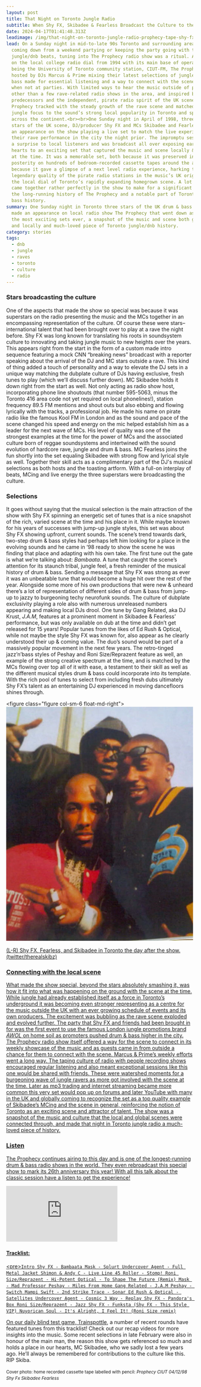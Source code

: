 ```yaml
---
layout: post
title: That Night on Toronto Jungle Radio
subtitle: When Shy FX, Skibadee & Fearless Broadcast the Culture to the City and Beyond
date: 2024-04-17T01:41:48.313Z
leadimage: /img/that-night-on-toronto-jungle-radio-prophecy-tape-shy-fx-skibadee-fearless-1998-dnb-continuumizm-45-site.jpg
lead: On a Sunday night in mid-to-late 90s Toronto and surrounding areas whether
  coming down from a weekend partying or keeping the party going with the latest
  jungle/dnb beats, tuning into The Prophecy radio show was a ritual. A presence
  on the local college radio dial from 1994 with its main base of operations
  being the University of Toronto community station, CIUT-FM, The Prophecy
  hosted by DJs Marcus & Prime mixing their latest selections of jungle/drum &
  bass made for essential listening and a way to connect with the scene & music
  when not at parties. With limited ways to hear the music outside of parties
  other than a few rave-related radio shows in the area, and inspired by those
  predecessors and the independent, pirate radio spirit of the UK scene, The
  Prophecy tracked with the steady growth of the rave scene and matched its
  jungle focus to the sound’s strong local popularity in Toronto and spread
  across the continent.<br><br>One Sunday night in April of 1998, three DJ & MC
  stars of the UK scene, DJ/producer Shy FX and MCs Skibadee and Fearless made
  an appearance on the show playing a live set to match the live experience of
  their rave performance in the city the night prior. The impromptu session was
  a surprise to local listeners and was broadcast all over exposing ears and
  hearts to an exciting set that captured the music and scene locally & globally
  at the time. It was a memorable set, both because it was preserved in
  posterity on hundreds of bedroom-recorded cassette tapes around the area, and
  because it gave a glimpse of a next level radio experience, harking to the
  legendary quality of the pirate radio stations in the music’s UK origins, to
  the local dial of Toronto’s rapidly expanding homegrown scene. A lot of things
  came together rather perfectly in the show to make for a significant moment in
  the long-running history of The Prophecy and a notable part of Toronto drum &
  bass history.
summary: One Sunday night in Toronto three stars of the UK drum & bass scene
  made an appearance on local radio show The Prophecy that went down as one of
  the most exciting sets ever, a snapshot of the music and scene both globally
  and locally and much-loved piece of Toronto jungle/dnb history.
category: stories
tags:
  - dnb
  - jungle
  - raves
  - toronto
  - culture
  - radio
---
```

### Stars broadcasting the culture

One of the aspects that made the show so special was because it was superstars on the radio presenting the music and the MCs together in an encompassing representation of the culture. Of course these were stars– international talent that had been brought over to play at a rave the night before. Shy FX was long known for translating his roots in soundsystem culture to innovating and taking jungle music to new heights over the years. This appears right from the start in the form of a custom made intro sequence featuring a mock CNN “breaking news” broadcast with a reporter speaking about the arrival of the DJ and MC stars outside a rave. This kind of thing added a touch of personality and a way to elevate the DJ sets in a unique way matching the dubplate culture of DJs having exclusive, fresh tunes to play (which we’ll discuss further down). MC Skibadee holds it down right from the start as well. Not only acting as radio show host, incorporating phone line shoutouts (that number 595-5063, minus the Toronto 416 area code not yet required on local phonelines!), station frequency 89.5 FM mentions and shout outs but also ebbing and flowing lyrically with the tracks, a professional job. He made his name on pirate radio like the famous Kool FM in London and as the sound and pace of the scene changed his speed and energy on the mic helped establish him as a leader for the next wave of MCs. His level of quality was one of the strongest examples at the time for the power of MCs and the associated culture born of reggae soundsystems and intertwined with the sound evolution of hardcore rave, jungle and drum & bass. MC Fearless joins the fun shortly into the set equaling Skibadee with strong flow and lyrical style as well. Together their skill acts as a complimentary part of the DJ's musical selections as both hosts and the toasting artform. With a full-on interplay of beats, MCing and live energy the three superstars were broadcasting the culture.

### Selections

It goes without saying that the musical selection is the main attraction of the show with Shy FX spinning an energetic set of tunes that is a nice snapshot of the rich, varied scene at the time and his place in it. While maybe known for his years of successes with jump-up jungle styles, this set was about Shy FX showing upfront, current sounds. The scene’s trend towards dark, two-step drum & bass styles had perhaps left him looking for a place in the evolving sounds and he came in ‘98 ready to show the scene he was finding that place and adapting with his own take. The first tune out the gate is what we’re talking about: *Bambaata*. A tune that caught the scene’s attention for its staunch tribal, jungle feel, a fresh reminder of the musical history of drum & bass. Sending a message that Shy FX was strong as ever it was an unbeatable tune that would become a huge hit over the rest of the year. Alongside some more of his own productions that were new & unheard there’s a lot of representation of different sides of drum & bass from jump-up to jazzy to burgeoning techy neurofunk sounds. The culture of dubplate exclusivity playing a role also with numerous unreleased numbers appearing and making local DJs drool. One tune by Gang Related, aka DJ Krust, *J.A.M*, features at a prominent moment in Skibadee & Fearless’ performance, but was only available on dub at the time and didn’t get released for 15 years! Popular tunes from the likes of Ed Rush & Optical, while not maybe the style Shy FX was known for, also appear as he clearly understood their up & coming value. The duo’s sound would be part of a massively popular movement in the next few years. The retro-tinged jazz’n’bass styles of Peshay and Roni Size/Reprazent feature as well, an example of the strong creative spectrum at the time, and is matched by the MCs flowing over top all of it with ease, a testament to their skill as well as the different musical styles drum & bass could incorporate into its template. With the rich pool of tunes to select from including fresh dubs ultimately Shy FX’s talent as an entertaining DJ experienced in moving dancefloors shines through.

<﻿figure class="figure col-sm-6 float-md-right"><a href="/img/skibadee-fearless-shyfx-toronto-1998-twitter-therealskibz-edit-45crop-continuumizm-site.jpg" title="(tap for big)"><img class="figure-img img-fluid" alt="Grainy film photograph of Shy FX and MCs Fearless and Skibadee taken in April 1998. Shy and Skibadee in foreground red and blue coloured Stussy college style jackets. Shy with cool expression. Skibadee smiling, hand outstretched in front of Shy with fingers pointing and palming a lighter. Fearless in glasses and a black hoodie behind them hand in air posing cooly. The base of Toronto's CN Tower faintly visible in the background. Photo by Skibadee posted to his twitter account in 2018." src="/img/skibadee-fearless-shyfx-toronto-1998-twitter-therealskibz-edit-45crop-continuumizm-site.jpg" loading="lazy"><figcaption class="figure-caption">(L-R) Shy FX, Fearless, and Skibadee in Toronto the day after the show. (twitter/therealskibz)</figcaption></figure>

### Connecting with the local scene

What made the show special, beyond the stars absolutely smashing it, was how it fit into what was happening on the ground with the scene at the time. While jungle had already established itself as a force in Toronto’s underground it was becoming even stronger representing as a centre for the music outside the UK with an ever growing schedule of events and its own producers. The excitement was bubbling as the rave scene exploded and evolved further. The party that Shy FX and friends had been brought in for was the first event to use the famous London jungle promotions brand *AWOL* on home soil as promoters pushed drum & bass higher in the city. The Prophecy radio show itself offered a way for the scene to connect in its weekly showcase of the music and as guests came in from outside a chance for them to connect with the scene. Marcus & Prime’s weekly efforts went a long way. The taping culture of radio with people recording shows encouraged regular listening and also meant exceptional sessions like this one would be shared with friends. These were watershed moments for a burgeoning wave of jungle ravers as more got involved with the scene at the time. Later as mp3 trading and internet streaming became more common this very set would pop up on forums and later YouTube with many in the UK and globally coming to recognize the set as a top quality example of Skibadee’s MCing and the scene in general, reinforcing the notion of Toronto as an exciting scene and attractor of talent. The show was a snapshot of the music and culture that the local and global scenes were connected through, and made that night in Toronto jungle radio a much-loved piece of history.

### Listen

The Prophecy continues airing to this day and is one of the longest-running drum & bass radio shows in the world. They even rebroadcast this special show to mark its 26th anniversary this year! With all this talk about the classic session have a listen to get the experience!

<div class="embed-responsive embed-responsive-16by9">
<iframe class="embed-responsive-item" src="https://www.youtube.com/embed/videoseries?si=uEEo5gVnCf9GptFs&amp;list=PL38EV6GxMnzw4qlvp1gTiZMnDegCadM5n" title="YouTube video playlist of Side A and B of tapes recorded by JungleArchive" frameborder="0" allow="accelerometer; autoplay; clipboard-write; encrypted-media; gyroscope; picture-in-picture; web-share" referrerpolicy="strict-origin-when-cross-origin" allowfullscreen></iframe></div>

#### Tracklist:

<﻿pre>`Intro
Shy FX - Bambaata
Mask - Splurt
Undercover Agent - Full Metal Jacket
Shimon & Andy C - Live Line
45 Roller - Stomp!
Roni Size/Reprazent - Hi-Potent
Optical - To Shape The Future (Remix)
Mask - Mad Professor
Peshay - Miles From Home
Gang Related - J.A.M
Peshay - Switch
Mampi Swift - 2nd Strike
Trace - Sonar
Ed Rush & Optical - Satellites
Undercover Agent - Cosmic
3 Way - Replay
Shy FX - Pandora's Box
Roni Size/Reprazent - Jazz
Shy FX - Funksta
(Shy FX - This Style VIP)
Nuyorican Soul - It's Alright, I Feel It! (Roni Size remix)`</pre>

On our daily blind test game, [Trainspottle](https://www.continuumizm.com/posts/trainspottle/), a number of recent rounds have featured tunes from this tracklist! Check out our recap videos for more insights into the music. Some recent selections in late February were also in honour of the main man, the reason this show gets referenced so much and holds a place in our hearts, MC Skibadee, who we sadly lost a few years ago. He’ll always be remembered for contributions to the culture like this. RIP Skiba.

<small class="text-secondary">Cover photo: home recorded cassette tape labelled with pencil: <em>Prophecy CIUT 04/12/98 Shy Fx Skibadee Fearless</em></small>